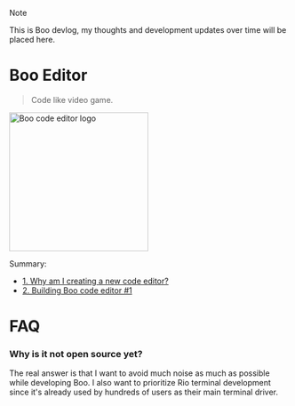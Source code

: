 > [!NOTE]
> This is Boo devlog, my thoughts and development updates over time will be placed here.

# Boo Editor

> Code like video game.

<img src="assets/boo-logo.png" height="250px" alt="Boo code editor logo" />

Summary:

- [1. Why am I creating a new code editor?](/01-why-am-i-creating-a-new-code-editor.md)
- [2. Building Boo code editor #1](/02-building-boo-code-editor-1.md)

# FAQ

### Why is it not open source yet?

The real answer is that I want to avoid much noise as much as possible while developing Boo. I also want to prioritize Rio terminal development since it's already used by hundreds of users as their main terminal driver.
